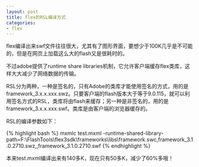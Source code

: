 ```yaml
---
layout: post
title: flex的RSL编译方式
categories:
- flex
---
```

flex编译出来swf文件往往很大，尤其有了图形界面，要想少于100K几乎是不可能的，但是在网页上加载这么大的flash又是很耗时的。

不过adobe提供了runtime share libraries机制，它允许客户端缓存flex类库，这样大大减少了网络数据的传输。

RSL分为两种，一种是签名的，只有Adobe的类库才能使用签名的方式，用的是framework_3.x.x.xxx.swz。只要客户端的flash版本大于等于9.0.115，就可以利用签名方式的RSL，类库将由flash来缓存；另一种是非签名的，用的是framework_3.x.x.xxx.swf。类库是由客户端的浏览器缓存的。

RSL的编译参数如下：

{% highlight bash %}
mxmlc test.mxml -runtime-shared-library-path=F:\FlashTools\flex3sdk\frameworks\libs\framework.swc,framework_3.1.0.2710.swz,,framework_3.1.0.2710.swf
{% endhighlight %}

本来test.mxml编译出来有140多K，现在只有50多K，减少了60%多哦！

